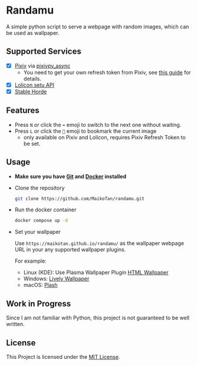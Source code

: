 # Randamu

A simple python script to serve a webpage with random images, which can be used as wallpaper.

## Supported Services

- [x] [Pixiv](https://pixiv.net/) via [pixivpy_async](https://github.com/Mikubill/pixivpy-async)
    - You need to get your own refresh token from Pixiv, see [this guide](https://gist.github.com/ZipFile/c9ebedb224406f4f11845ab700124362) for details.
- [x] [Lolicon setu API](https://api.lolicon.app/#/setu)
- [x] [Stable Horde](https://stablehorde.net/)

## Features

- Press `N` or click the `➡️` emoji to switch to the next one without waiting.
- Press `L` or click the `💙` emoji to bookmark the current image
    - only available on Pixiv and Lolicon, requires Pixiv Refresh Token to be set.

## Usage

- **Make sure you have [Git](https://git-scm.com) and [Docker](https://docker.com) installed**

- Clone the repository

    ```bash
    git clone https://github.com/MaikoTan/randamu.git
    ```

- Run the docker container

    ```bash
    docker compose up -d
    ```

- Set your wallpaper

    Use `https://maikotan.github.io/randamu/` as the wallpaper webpage URL in your any supported wallpaper plugins.

    For example:

    - Linux (KDE): Use Plasma Wallpaper Plugin [HTML Wallpaper](https://store.kde.org/p/1324580)
    - Windows: [Lively Wallpaper](https://www.rocksdanister.com/lively/)
    - macOS: [Plash](https://sindresorhus.com/plash)

## Work in Progress

Since I am not familiar with Python, this project is not guaranteed to be well written.

## License

This Project is licensed under the [MIT License](LICENSE).
